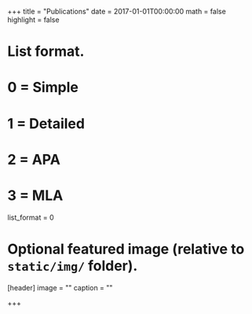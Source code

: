 +++
title = "Publications"
date = 2017-01-01T00:00:00
math = false
highlight = false

# List format.
#   0 = Simple
#   1 = Detailed
#   2 = APA
#   3 = MLA
list_format = 0

# Optional featured image (relative to `static/img/` folder).
[header]
image = ""
caption = ""



+++
